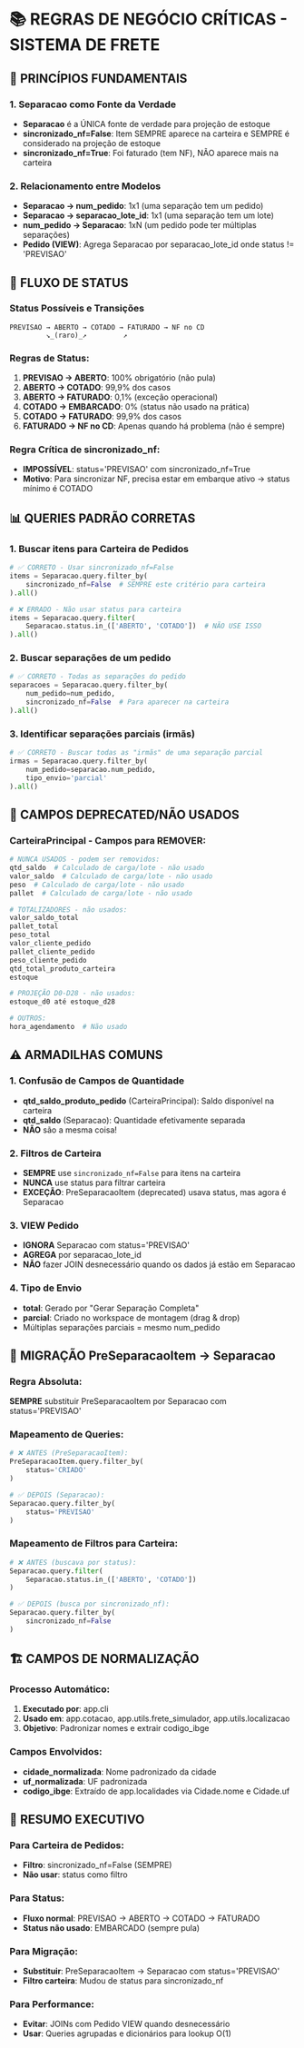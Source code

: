 # 📚 REGRAS DE NEGÓCIO CRÍTICAS - SISTEMA DE FRETE

## 🎯 PRINCÍPIOS FUNDAMENTAIS

### 1. Separacao como Fonte da Verdade
- **Separacao** é a ÚNICA fonte de verdade para projeção de estoque
- **sincronizado_nf=False**: Item SEMPRE aparece na carteira e SEMPRE é considerado na projeção de estoque
- **sincronizado_nf=True**: Foi faturado (tem NF), NÃO aparece mais na carteira

### 2. Relacionamento entre Modelos
- **Separacao → num_pedido**: 1x1 (uma separação tem um pedido)
- **Separacao → separacao_lote_id**: 1x1 (uma separação tem um lote)
- **num_pedido → Separacao**: 1xN (um pedido pode ter múltiplas separações)
- **Pedido (VIEW)**: Agrega Separacao por separacao_lote_id onde status != 'PREVISAO'

## 🔄 FLUXO DE STATUS

### Status Possíveis e Transições
```
PREVISAO → ABERTO → COTADO → FATURADO → NF no CD
         ↘_(raro)_↗         ↗
```

### Regras de Status:
1. **PREVISAO → ABERTO**: 100% obrigatório (não pula)
2. **ABERTO → COTADO**: 99,9% dos casos
3. **ABERTO → FATURADO**: 0,1% (exceção operacional)
4. **COTADO → EMBARCADO**: 0% (status não usado na prática)
5. **COTADO → FATURADO**: 99,9% dos casos
6. **FATURADO → NF no CD**: Apenas quando há problema (não é sempre)

### Regra Crítica de sincronizado_nf:
- **IMPOSSÍVEL**: status='PREVISAO' com sincronizado_nf=True
- **Motivo**: Para sincronizar NF, precisa estar em embarque ativo → status mínimo é COTADO

## 📊 QUERIES PADRÃO CORRETAS

### 1. Buscar itens para Carteira de Pedidos
```python
# ✅ CORRETO - Usar sincronizado_nf=False
items = Separacao.query.filter_by(
    sincronizado_nf=False  # SEMPRE este critério para carteira
).all()

# ❌ ERRADO - Não usar status para carteira
items = Separacao.query.filter(
    Separacao.status.in_(['ABERTO', 'COTADO'])  # NÃO USE ISSO
).all()
```

### 2. Buscar separações de um pedido
```python
# ✅ CORRETO - Todas as separações do pedido
separacoes = Separacao.query.filter_by(
    num_pedido=num_pedido,
    sincronizado_nf=False  # Para aparecer na carteira
).all()
```

### 3. Identificar separações parciais (irmãs)
```python
# ✅ CORRETO - Buscar todas as "irmãs" de uma separação parcial
irmas = Separacao.query.filter_by(
    num_pedido=separacao.num_pedido,
    tipo_envio='parcial'
).all()
```

## 🚫 CAMPOS DEPRECATED/NÃO USADOS

### CarteiraPrincipal - Campos para REMOVER:
```python
# NUNCA USADOS - podem ser removidos:
qtd_saldo  # Calculado de carga/lote - não usado
valor_saldo  # Calculado de carga/lote - não usado
peso  # Calculado de carga/lote - não usado
pallet  # Calculado de carga/lote - não usado

# TOTALIZADORES - não usados:
valor_saldo_total
pallet_total
peso_total
valor_cliente_pedido
pallet_cliente_pedido
peso_cliente_pedido
qtd_total_produto_carteira
estoque

# PROJEÇÃO D0-D28 - não usados:
estoque_d0 até estoque_d28

# OUTROS:
hora_agendamento  # Não usado
```

## ⚠️ ARMADILHAS COMUNS

### 1. Confusão de Campos de Quantidade
- **qtd_saldo_produto_pedido** (CarteiraPrincipal): Saldo disponível na carteira
- **qtd_saldo** (Separacao): Quantidade efetivamente separada
- **NÃO** são a mesma coisa!

### 2. Filtros de Carteira
- **SEMPRE** use `sincronizado_nf=False` para itens na carteira
- **NUNCA** use status para filtrar carteira
- **EXCEÇÃO**: PreSeparacaoItem (deprecated) usava status, mas agora é Separacao

### 3. VIEW Pedido
- **IGNORA** Separacao com status='PREVISAO'
- **AGREGA** por separacao_lote_id
- **NÃO** fazer JOIN desnecessário quando os dados já estão em Separacao

### 4. Tipo de Envio
- **total**: Gerado por "Gerar Separação Completa"
- **parcial**: Criado no workspace de montagem (drag & drop)
- Múltiplas separações parciais = mesmo num_pedido

## 📝 MIGRAÇÃO PreSeparacaoItem → Separacao

### Regra Absoluta:
**SEMPRE** substituir PreSeparacaoItem por Separacao com status='PREVISAO'

### Mapeamento de Queries:
```python
# ❌ ANTES (PreSeparacaoItem):
PreSeparacaoItem.query.filter_by(
    status='CRIADO'
)

# ✅ DEPOIS (Separacao):
Separacao.query.filter_by(
    status='PREVISAO'
)
```

### Mapeamento de Filtros para Carteira:
```python
# ❌ ANTES (buscava por status):
Separacao.query.filter(
    Separacao.status.in_(['ABERTO', 'COTADO'])
)

# ✅ DEPOIS (busca por sincronizado_nf):
Separacao.query.filter_by(
    sincronizado_nf=False
)
```

## 🏗️ CAMPOS DE NORMALIZAÇÃO

### Processo Automático:
1. **Executado por**: app.cli
2. **Usado em**: app.cotacao, app.utils.frete_simulador, app.utils.localizacao
3. **Objetivo**: Padronizar nomes e extrair codigo_ibge

### Campos Envolvidos:
- **cidade_normalizada**: Nome padronizado da cidade
- **uf_normalizada**: UF padronizada
- **codigo_ibge**: Extraído de app.localidades via Cidade.nome e Cidade.uf

## 🔑 RESUMO EXECUTIVO

### Para Carteira de Pedidos:
- **Filtro**: sincronizado_nf=False (SEMPRE)
- **Não usar**: status como filtro

### Para Status:
- **Fluxo normal**: PREVISAO → ABERTO → COTADO → FATURADO
- **Status não usado**: EMBARCADO (sempre pula)

### Para Migração:
- **Substituir**: PreSeparacaoItem → Separacao com status='PREVISAO'
- **Filtro carteira**: Mudou de status para sincronizado_nf

### Para Performance:
- **Evitar**: JOINs com Pedido VIEW quando desnecessário
- **Usar**: Queries agrupadas e dicionários para lookup O(1)